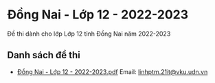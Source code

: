 # Đồng Nai - Lớp 12 - 2022-2023

Đề thi dành cho lớp Lớp 12 tỉnh Đồng Nai năm 2022-2023

## Danh sách đề thi

- [Đồng Nai - Lớp 12 - 2022-2023.pdf](Đồng%20Nai%20-%20Lớp%2012%20-%202022-2023.pdf)
Email: linhptm.21it@vku.udn.vn

